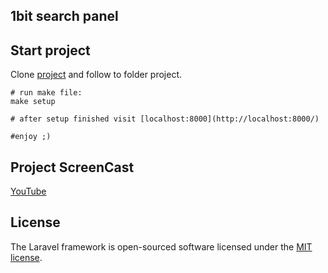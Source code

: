## 1bit search panel

## Start project

Clone [project](https://github.com/abelikov5/1bit_search.git) and follow to folder project.

```
# run make file:
make setup

# after setup finished visit [localhost:8000](http://localhost:8000/)

#enjoy ;)

```

## Project ScreenCast

[YouTube]()

## License

The Laravel framework is open-sourced software licensed under the [MIT license](https://opensource.org/licenses/MIT).